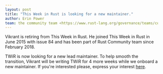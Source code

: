 ```yaml
---
layout: post
title: "This Week in Rust is looking for a new maintainer."
author: Erin Power
team: the community team <https://www.rust-lang.org/governance/teams/community>
---
```


Vikrant is retiring from This Week in Rust. He joined This Week in Rust in June 2015 with issue 84 and has been part of Rust Community team since February 2018.

TWiR is now looking for a new lead maintainer. To help smooth the transition, Vikrant will be writing TWiR for 4 more weeks while we onboard a new maintainer. If you're interested please, express your interest [here](https://github.com/emberian/this-week-in-rust/issues/1167).
